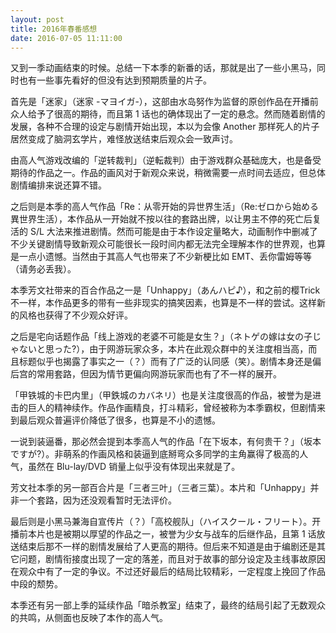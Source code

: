 ```yaml
---
layout: post
title: 2016年春番感想
date: 2016-07-05 11:11:00
---
```

又到一季动画结束的时候。总结一下本季的新番的话，那就是出了一些小黑马，同时也有一些事先看好的但没有达到预期质量的片子。

首先是「迷家」（<span lang="ja">迷家 -マヨイガ-</span>），这部由水岛努作为监督的原创作品在开播前众人给予了很高的期待，而且第 1 话也的确体现出了一定的悬念。然而随着剧情的发展，各种不合理的设定与剧情开始出现，本以为会像 Another 那样死人的片子居然变成了脑洞玄学片，难怪放送结束后观众会一致声讨。

由高人气游戏改编的「逆转裁判」（<span lang="ja">逆転裁判</span>）由于游戏群众基础庞大，也是备受期待的作品之一。作品的画风对于新观众来说，稍微需要一点时间去适应，但总体剧情编排来说还算不错。

之后则是本季的高人气作品「Re：从零开始的异世界生活」（<span lang="ja">Re:ゼロから始める異世界生活</span>），本作品从一开始就不按以往的套路出牌，以让男主不停的死亡后复活的 S/L 大法来推进剧情。然而可能是由于本作设定量略大，动画制作中删减了不少关键剧情导致新观众可能很长一段时间内都无法完全理解本作的世界观，也算是一点小遗憾。当然由于其高人气也带来了不少新梗比如 EMT、丢你雷姆等等（请务必丢我）。

本季芳文社带来的百合作品之一是「Unhappy」（<span lang="ja">あんハピ♪</span>），和之前的樱Trick不一样，本作品更多的带有一些非现实的搞笑因素，也算是不一样的尝试。这样新的风格也获得了不少观众好评。

之后是宅向话题作品「线上游戏的老婆不可能是女生？」（<span lang="ja">ネトゲの嫁は女の子じゃないと思った?</span>），由于网游玩家众多，本片在此观众群中的关注度相当高，而且标题似乎也揭露了事实之一（？）而有了广泛的认同感（笑）。剧情本身还是偏后宫的常用套路，但因为情节更偏向网游玩家而也有了不一样的展开。

「甲铁城的卡巴内里」（<span lang="ja">甲鉄城のカバネリ</span>）也是关注度很高的作品，被誉为是进击的巨人的精神续作。作品作画精良，打斗精彩，曾经被称为本季霸权，但剧情来到最后观众普遍评价降低了很多，也算是不小的遗憾。

一说到装逼番，那必然会提到本季高人气的作品「在下坂本，有何贵干？」（<span lang="ja">坂本ですが?</span>）。非萌系的作画风格和装逼到底掰弯众多同学的主角赢得了极高的人气，虽然在 Blu-lay/DVD 销量上似乎没有体现出来就是了。

芳文社本季的另一部百合片是「三者三叶」（<span lang="ja">三者三葉</span>）。本片和「Unhappy」并非一个套路，因为还没观看暂时无法评价。

最后则是小黑马兼海自宣传片（？）「高校舰队」（<span lang="ja">ハイスクール・フリート</span>）。开播前本片也是被期以厚望的作品之一，被誉为少女与战车的后继作品，且第 1 话放送结束后那不一样的剧情发展给了人更高的期待。但后来不知道是由于编剧还是其它问题，剧情衔接度出现了一定的落差，而且对于故事的部分设定及主线事故原因在观众中有了一定的争议。不过还好最后的结局比较精彩，一定程度上挽回了作品中段的颓势。

本季还有另一部上季的延续作品「暗杀教室」结束了，最终的结局引起了无数观众的共鸣，从侧面也反映了本作的高人气。
